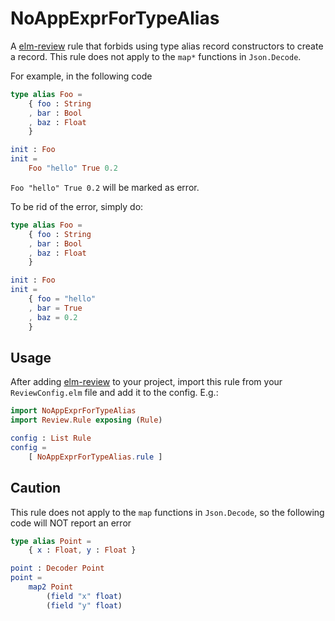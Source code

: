 # NoAppExprForTypeAlias



A [elm-review](https://package.elm-lang.org/packages/jfmengels/elm-review/latest/) rule that forbids using type alias record constructors to create a record. This rule does not apply to the `map*` functions in `Json.Decode`. 


For example, in the following code

```elm
type alias Foo = 
    { foo : String
    , bar : Bool
    , baz : Float
    }

init : Foo
init = 
    Foo "hello" True 0.2
```

`Foo "hello" True 0.2` will be marked as error. 

To be rid of the error, simply do: 

```elm
type alias Foo = 
    { foo : String
    , bar : Bool
    , baz : Float
    }

init : Foo
init = 
    { foo = "hello"
    , bar = True
    , baz = 0.2    
    }
```



## Usage



After adding [elm-review](https://package.elm-lang.org/packages/jfmengels/elm-review/latest/) to your project, import this rule from
your `ReviewConfig.elm` file and add it to the config. E.g.:

```elm
import NoAppExprForTypeAlias
import Review.Rule exposing (Rule)

config : List Rule
config =
    [ NoAppExprForTypeAlias.rule ]

```
## Caution

This rule does not apply to the `map` functions in `Json.Decode`, so the following code will NOT report an error

```elm
type alias Point =
    { x : Float, y : Float }

point : Decoder Point
point =
    map2 Point
        (field "x" float)
        (field "y" float)
```
